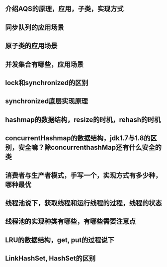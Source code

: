 ## 介绍AQS的原理，应用，子类，实现方式
## 同步队列的应用场景
## 原子类的应用场景
## 并发集合有哪些，应用场景
## lock和synchronized的区别
## synchronized底层实现原理
## hashmap的数据结构，resize的时机，rehash的时机
## concurrentHashmap的数据结构，jdk1.7与1.8的区别，安全嘛？除concurrenthashMap还有什么安全的类
## 消费者与生产者模式，手写一个，实现方式有多少种，哪种最优
## 线程池说下，获取线程和运行线程的过程，线程的状态
## 线程池的实现种类有哪些，有哪些需要注意点
## LRU的数据结构，get, put的过程说下
## LinkHashSet, HashSet的区别